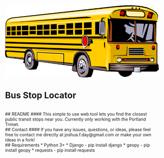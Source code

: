 ![logo](bus.png "Logo")

# Bus Stop Locator
<br />
## README
#### This simple to use web tool lets you find the closest public transit stops near you. Currently only working with the Portland Trimet.

<br />
## Contact
#### If you have any issues, questions, or ideas, please feel free to contact me directly at joshua.f.day@gmail.com or make your own ideas in a fork!

<br />
## Requirements
* Python 3+
* Django - pip install django
* geopy - pip install geopy
* requests - pip install requests
